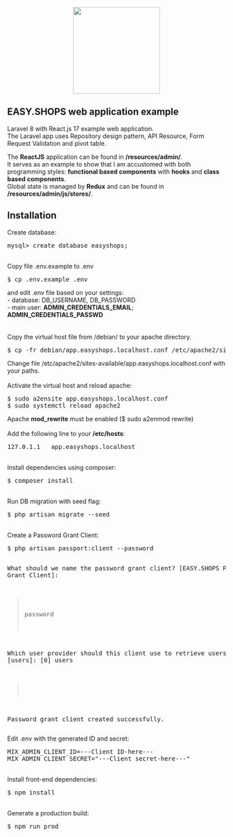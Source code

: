 <p align="center">
    <a href="https://www.artizanatweb.ro" target="_blank">
        <img src="https://artizanatweb.ro/assets/svgs/easy.shop.svg" width="200">
    </a>
</p>

## EASY.SHOPS web application example
<p>
    Laravel 8 with React.js 17 example web application.<br />
    The Laravel app uses Repository design pattern, API Resource, Form Request Validation and pivot table.
</p>
<p>
    The <b>ReactJS</b> application can be found in <b>/resources/admin/</b>.<br />
    It serves as an example to show that I am accustomed with both programming styles: <b>functional based components</b> with <b>hooks</b> and <b>class based components</b>.<br />
    Global state is managed by <b>Redux</b> and can be found in <b>/resources/admin/js/stores/</b>.
</p>

## Installation

Create database:
<pre>
mysql> create database easyshops;
</pre>
<br />
Copy file .env.example to .env
<pre>
$ cp .env.example .env
</pre>
and edit .env file based on your settings: <br />
- database: DB_USERNAME, DB_PASSWORD <br />
- main user: <b>ADMIN_CREDENTIALS_EMAIL</b>; <b>ADMIN_CREDENTIALS_PASSWD</b> <br />
<br />
<br />
Copy the virtual host file from /debian/ to your apache directory.
<pre>
$ cp -fr debian/app.easyshops.localhost.conf /etc/apache2/sites-available/
</pre>
Change file /etc/apache2/sites-available/app.easyshops.localhost.conf with your paths.<br />
<br />
Activate the virtual host and reload apache:
<pre>
$ sudo a2ensite app.easyshops.localhost.conf
$ sudo systemctl reload apache2
</pre> 
Apache <b>mod_rewrite</b> must be enabled ($ sudo a2enmod rewrite)
<br />
<br />
Add the following line to your <b>/etc/hosts</b>:
<pre>
127.0.1.1	app.easyshops.localhost
</pre>
<br />
Install dependencies using composer:
<pre>
$ composer install
</pre>
<br />
Run DB migration with seed flag:
<pre>
$ php artisan migrate --seed
</pre>
<br />
Create a Password Grant Client:
<pre>
$ php artisan passport:client --password

 What should we name the password grant client? [EASY.SHOPS Password Grant Client]:
 > password

 Which user provider should this client use to retrieve users? [users]:
  [0] users
 > 

Password grant client created successfully.
</pre>
Edit .env with the generated ID and secret:
<pre>
MIX_ADMIN_CLIENT_ID=---Client ID-here---
MIX_ADMIN_CLIENT_SECRET="---Client secret-here---"
</pre>
<br />
Install front-end dependencies:
<pre>
$ npm install
</pre>
<br />
Generate a production build:
<pre>
$ npm run prod
</pre>
